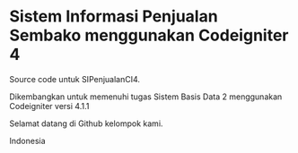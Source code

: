# Sistem Informasi Penjualan Sembako menggunakan Codeigniter 4

Source code untuk SIPenjualanCI4.

Dikembangkan untuk memenuhi tugas Sistem Basis Data 2 menggunakan Codeigniter versi 4.1.1

Selamat datang di Github kelompok kami.

Indonesia
